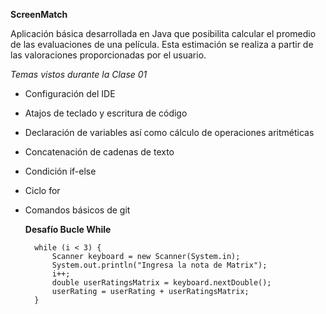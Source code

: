 **ScreenMatch**

Aplicación básica desarrollada en Java que posibilita calcular el promedio de las evaluaciones de una película. Esta estimación se realiza a partir de las valoraciones proporcionadas por el usuario.

*Temas vistos durante la Clase 01*
- Configuración del IDE
- Atajos de teclado y escritura de código
- Declaración de variables así como cálculo de operaciones aritméticas
- Concatenación de cadenas de texto
- Condición if-else
- Ciclo for
- Comandos básicos de git

  **Desafío Bucle While**
  
        while (i < 3) {
            Scanner keyboard = new Scanner(System.in);
            System.out.println("Ingresa la nota de Matrix");
            i++;
            double userRatingsMatrix = keyboard.nextDouble();
            userRating = userRating + userRatingsMatrix;
        }

